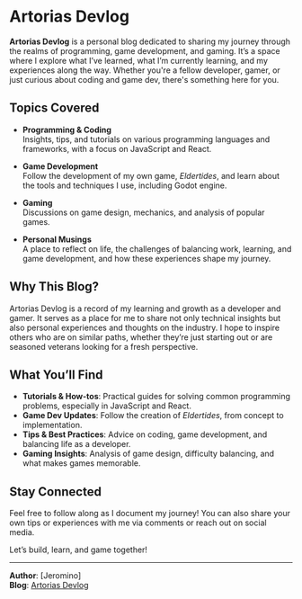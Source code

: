 # Artorias Devlog

**Artorias Devlog** is a personal blog dedicated to sharing my journey through the realms of programming, game development, and gaming. It’s a space where I explore what I’ve learned, what I’m currently learning, and my experiences along the way. Whether you're a fellow developer, gamer, or just curious about coding and game dev, there's something here for you.

## Topics Covered

- **Programming & Coding**  
  Insights, tips, and tutorials on various programming languages and frameworks, with a focus on JavaScript and React.
  
- **Game Development**  
  Follow the development of my own game, *Eldertides*, and learn about the tools and techniques I use, including Godot engine.

- **Gaming**  
  Discussions on game design, mechanics, and analysis of popular games.

- **Personal Musings**  
  A place to reflect on life, the challenges of balancing work, learning, and game development, and how these experiences shape my journey.

## Why This Blog?

Artorias Devlog is a record of my learning and growth as a developer and gamer. It serves as a place for me to share not only technical insights but also personal experiences and thoughts on the industry. I hope to inspire others who are on similar paths, whether they’re just starting out or are seasoned veterans looking for a fresh perspective.

## What You’ll Find

- **Tutorials & How-tos**: Practical guides for solving common programming problems, especially in JavaScript and React.
- **Game Dev Updates**: Follow the creation of *Eldertides*, from concept to implementation.
- **Tips & Best Practices**: Advice on coding, game development, and balancing life as a developer.
- **Gaming Insights**: Analysis of game design, difficulty balancing, and what makes games memorable.

## Stay Connected

Feel free to follow along as I document my journey! You can also share your own tips or experiences with me via comments or reach out on social media.

Let’s build, learn, and game together!

---

**Author**: [Jeromino]  
**Blog**: [Artorias Devlog](#)  
